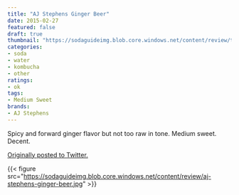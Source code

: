 ```yaml
---
title: "AJ Stephens Ginger Beer"
date: 2015-02-27
featured: false
draft: true
thumbnail: "https://sodaguideimg.blob.core.windows.net/content/review/thumbs/aj-stephens-ginger-beer.jpg"
categories:
- soda
- water
- kombucha
- other
ratings:
- ok
tags:
- Medium Sweet
brands:
- AJ Stephens
---
```


Spicy and forward ginger flavor but not too raw in tone. Medium sweet. Decent.

[Originally posted to Twitter.](https://twitter.com/Cavorter/status/571454345897598976)

{{< figure src="https://sodaguideimg.blob.core.windows.net/content/review/aj-stephens-ginger-beer.jpg" >}}

